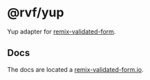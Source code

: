 # @rvf/yup

Yup adapter for [remix-validated-form](https://github.com/airjp73/remix-validated-form).

## Docs

The docs are located a [remix-validated-form.io](https://www.remix-validated-form.io).
